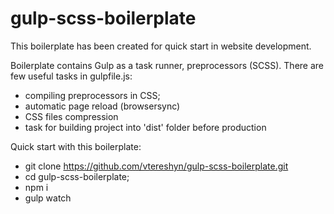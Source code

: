 # gulp-scss-boilerplate
This boilerplate has been created for quick start in website development.

Boilerplate contains Gulp as a task runner, preprocessors (SCSS).
There are few useful tasks in gulpfile.js:
- compiling preprocessors in CSS;
- automatic page reload (browsersync)
- CSS files compression
- task for building project into 'dist' folder before production 

Quick start with this boilerplate:

- git clone https://github.com/vtereshyn/gulp-scss-boilerplate.git
- cd gulp-scss-boilerplate;
- npm i
- gulp watch